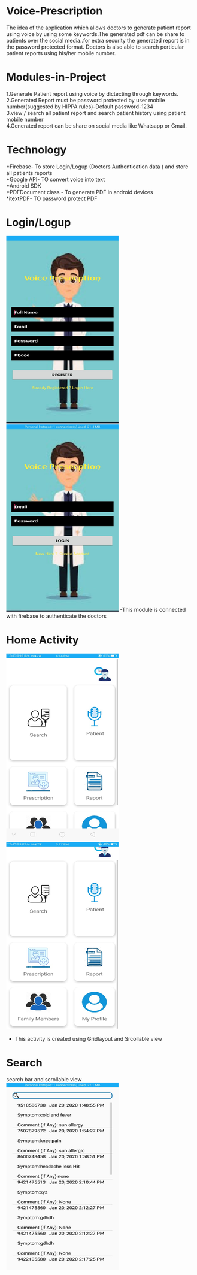 # Voice-Prescription
The idea of the application which allows doctors to generate patient report using voice by using some keywords.The generated pdf can be share to patients over the social media..for extra security the generated report is in the password protected format. Doctors is also able to search perticular patient reports using his/her mobile number. 

# Modules-in-Project <br>
1.Generate Patient report using voice by dictecting through keywords.<br>
2.Generated Report must be password protected by user mobile number(suggested by HIPPA rules)-Default password-1234<br>
3.view / search all patient report and search patient history using patient mobile number<br>
4.Generated report can be share on social media like Whatsapp or Gmail.<br>

# Technology <br>
*Firebase- To store Login/Logup (Doctors Authentication data ) and store all patients reports<br>
*Google API- TO convert voice into text<br>
*Android SDK<br>
*PDFDocument class - To generate PDF in android devices<br>
*itextPDF- TO password protect PDF <br>

# Login/Logup 
<img src="https://github.com/swapnilborse42/Voice-Prescription/blob/master/voice%20prescription%20screenshots/a.jpeg" width="300" height="500"/>          <img src="https://github.com/swapnilborse42/Voice-Prescription/blob/master/voice%20prescription%20screenshots/b.jpeg" width="300" height="500"/>
-This module is connected with firebase to authenticate the doctors

# Home Activity
<img src="https://github.com/swapnilborse42/Voice-Prescription/blob/master/voice%20prescription%20screenshots/c1.jpeg" width="300" height="500"/>                <img src="https://github.com/swapnilborse42/Voice-Prescription/blob/master/voice%20prescription%20screenshots/c2.jpeg" width="300" height="500"/> 
- This activity is created using Gridlayout and Srcollable view

# Search 
search bar and scrollable view <br>
<img src="https://github.com/swapnilborse42/Voice-Prescription/blob/master/voice%20prescription%20screenshots/d.jpeg" width="300" height="500"/> 


 
